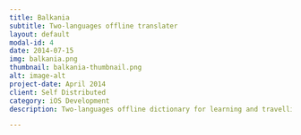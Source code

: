 ```yaml
---
title: Balkania
subtitle: Two-languages offline translater
layout: default
modal-id: 4
date: 2014-07-15
img: balkania.png
thumbnail: balkania-thumbnail.png
alt: image-alt
project-date: April 2014
client: Self Distributed
category: iOS Development
description: Two-languages offline dictionary for learning and travelling. Swift made. All code is  outsourced

---
```

